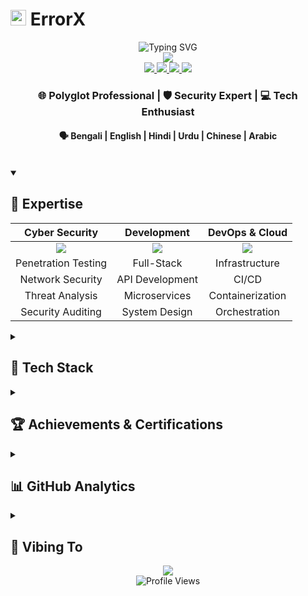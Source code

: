 # <img src="https://raw.githubusercontent.com/Tarikul-Islam-Anik/Animated-Fluent-Emojis/master/Emojis/Objects/Laptop.png" alt="Laptop" width="25" height="25" /> ErrorX

<div align="center">
  <img src="https://readme-typing-svg.herokuapp.com?font=Fira+Code&size=32&duration=2800&pause=2000&color=A9FEF7&center=true&vCenter=true&width=940&lines=Cyber+Security+Expert+%7C+Full-Stack+Developer+%7C+DevOps;Passionate+about+Security+and+Innovation;Building+Secure+and+Scalable+Solutions" alt="Typing SVG" />
  <br/>
  
  <img src="https://capsule-render.vercel.app/api?type=waving&color=gradient&height=100&section=header&animation=fadeIn" />

</div>

<div align="center">
  <a href="https://errorx.me">
    <img src="https://img.shields.io/badge/Portfolio-000000?style=for-the-badge&logo=About.me&logoColor=white" />
  </a>
  <a href="mailto:info@errorx.me">
    <img src="https://custom-icon-badges.demolab.com/badge/-info@errorx.me-red?style=for-the-badge&logo=mail&logoColor=white"/>
  </a>
  <a href="https://linkedin.com/in/fakeerrorx">
    <img src="https://custom-icon-badges.demolab.com/badge/-LinkedIn-0A66C2?style=for-the-badge&logo=linkedin&logoColor=white"/>
  </a>
  <a href="https://twitter.com/fakeerrorx">
    <img src="https://custom-icon-badges.demolab.com/badge/-Twitter-1DA1F2?style=for-the-badge&logo=twitter&logoColor=white"/>
  </a>
</div>

<div align="center">
  <h3>🌐 Polyglot Professional | 🛡️ Security Expert | 💻 Tech Enthusiast</h3>
  <h4>🗣️ Bengali | English | Hindi | Urdu | Chinese | Arabic</h4>
</div>

<br/>

<details open>
<summary><h2>🎯 Expertise</h2></summary>

<div align="center">
  
| Cyber Security | Development | DevOps & Cloud |
|:---:|:---:|:---:|
| ![](https://skillicons.dev/icons?i=linux,bash,powershell) | ![](https://skillicons.dev/icons?i=react,nodejs,python) | ![](https://skillicons.dev/icons?i=aws,azure,gcp) |
| Penetration Testing | Full-Stack | Infrastructure |
| Network Security | API Development | CI/CD |
| Threat Analysis | Microservices | Containerization |
| Security Auditing | System Design | Orchestration |

</div>
</details>

<details>
<summary><h2>🚀 Tech Stack</h2></summary>

<h3>🔒 Security & Network</h3>

```mermaid
mindmap
  root((Security))
    Penetration Testing
      Kali Linux
      Metasploit
      Burp Suite
    Network Security
      Wireshark
      Nmap
      Snort
    SIEM
      Splunk
      ELK Stack
    Compliance
      ISO 27001
      NIST
      GDPR
```

<h3>💻 Development</h3>

<div align="center">

| Category | Technologies |
|:--------:|:------------|
| **Frontend** | ![](https://skillicons.dev/icons?i=react,vue,angular,nextjs,typescript,tailwind) |
| **Backend** | ![](https://skillicons.dev/icons?i=nodejs,python,java,go,rust,php) |
| **Database** | ![](https://skillicons.dev/icons?i=mongodb,postgresql,mysql,redis,elasticsearch) |
| **DevOps** | ![](https://skillicons.dev/icons?i=docker,kubernetes,jenkins,terraform,ansible) |

</div>
</details>

<details>
<summary><h2>🏆 Achievements & Certifications</h2></summary>

<div align="center">

```typescript
const achievements = {
  certifications: [
    "Certified Ethical Hacker (CEH)",
    "CompTIA Security+",
    "AWS Solutions Architect",
    "CCNP Security",
    "Azure Solutions Architect"
  ],
  awards: [
    "Bug Bounty Hall of Fame",
    "CTF Competition Champion",
    "Security Research Excellence",
    "DevOps Innovation Award"
  ]
}
```

</div>
</details>

<details>
<summary><h2>📊 GitHub Analytics</h2></summary>

<div align="center">
  <img src="https://github-readme-activity-graph.vercel.app/graph?username=fakeerrorx&custom_title=ErrorX's%20GitHub%20Activity%20Graph&bg_color=0D1117&color=7F3FBF&line=7F3FBF&point=7F3FBF&area_color=FFFFFF&title_color=FFFFFF&area=true" alt="ErrorX's Graph" width="100%">
  
  <p align="center">
    <img src="https://github-profile-trophy.vercel.app/?username=fakeerrorx&theme=radical&no-frame=true&no-bg=true&row=1&column=7" width="100%" alt="Trophy" align="middle" /> <br/><br/>
  </p>

</div>
</details>

<details>
<summary><h2>🎵 Vibing To</h2></summary>
<div align="center">

[![spotify-github-profile](https://spotify-github-profile.vercel.app/api/view?uid=fakeerrorx&cover_image=true&theme=novatorem&show_offline=true&background_color=121212)](https://spotify-github-profile.vercel.app/api/view?uid=fakeerrorx)

</div>
</details>

<div align="center">
  <img src="https://capsule-render.vercel.app/api?type=waving&color=gradient&height=100&section=footer&animation=fadeIn" />
</div>

<div align="center">
  <img src="https://komarev.com/ghpvc/?username=fakeerrorx&style=for-the-badge&color=blueviolet" alt="Profile Views">
</div>

<!-- 
  Easter Egg: Congratulations on finding this! 
  "The quieter you become, the more you are able to hear" - Ram Dass
-->
